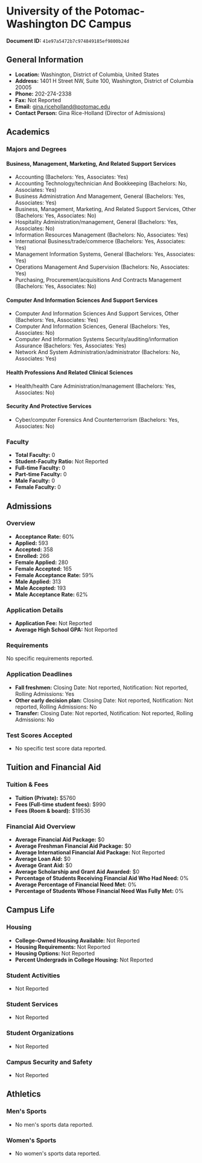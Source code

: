 # University of the Potomac-Washington DC Campus

**Document ID:** `41e97a5472b7c974849185ef9800b24d`

## General Information

- **Location:** Washington, District of Columbia, United States
- **Address:** 1401 H Street NW, Suite 100, Washington, District of Columbia 20005
- **Phone:** 202-274-2338
- **Fax:** Not Reported
- **Email:** gina.riceholland@potomac.edu
- **Contact Person:** Gina Rice-Holland (Director of Admissions)

## Academics

### Majors and Degrees

#### Business, Management, Marketing, And Related Support Services

- Accounting (Bachelors: Yes, Associates: Yes)
- Accounting Technology/technician And Bookkeeping (Bachelors: No, Associates: Yes)
- Business Administration And Management, General (Bachelors: Yes, Associates: Yes)
- Business, Management, Marketing, And Related Support Services, Other (Bachelors: Yes, Associates: No)
- Hospitality Administration/management, General (Bachelors: Yes, Associates: No)
- Information Resources Management (Bachelors: No, Associates: Yes)
- International Business/trade/commerce (Bachelors: Yes, Associates: Yes)
- Management Information Systems, General (Bachelors: Yes, Associates: Yes)
- Operations Management And Supervision (Bachelors: No, Associates: Yes)
- Purchasing, Procurement/acquisitions And Contracts Management (Bachelors: Yes, Associates: No)

#### Computer And Information Sciences And Support Services

- Computer And Information Sciences And Support Services, Other (Bachelors: Yes, Associates: Yes)
- Computer And Information Sciences, General (Bachelors: Yes, Associates: No)
- Computer And Information Systems Security/auditing/information Assurance (Bachelors: Yes, Associates: Yes)
- Network And System Administration/administrator (Bachelors: No, Associates: Yes)

#### Health Professions And Related Clinical Sciences

- Health/health Care Administration/management (Bachelors: Yes, Associates: No)

#### Security And Protective Services

- Cyber/computer Forensics And Counterterrorism (Bachelors: Yes, Associates: No)

### Faculty

- **Total Faculty:** 0
- **Student-Faculty Ratio:** Not Reported
- **Full-time Faculty:** 0
- **Part-time Faculty:** 0
- **Male Faculty:** 0
- **Female Faculty:** 0

## Admissions

### Overview

- **Acceptance Rate:** 60%
- **Applied:** 593
- **Accepted:** 358
- **Enrolled:** 266
- **Female Applied:** 280
- **Female Accepted:** 165
- **Female Acceptance Rate:** 59%
- **Male Applied:** 313
- **Male Accepted:** 193
- **Male Acceptance Rate:** 62%

### Application Details

- **Application Fee:** Not Reported
- **Average High School GPA:** Not Reported

### Requirements

No specific requirements reported.

### Application Deadlines

- **Fall freshmen:** Closing Date: Not reported, Notification: Not reported, Rolling Admissions: Yes
- **Other early decision plan:** Closing Date: Not reported, Notification: Not reported, Rolling Admissions: No
- **Transfer:** Closing Date: Not reported, Notification: Not reported, Rolling Admissions: No

### Test Scores Accepted

- No specific test score data reported.

## Tuition and Financial Aid

### Tuition & Fees

- **Tuition (Private):** $5760
- **Fees (Full-time student fees):** $990
- **Fees (Room & board):** $19536

### Financial Aid Overview

- **Average Financial Aid Package:** $0
- **Average Freshman Financial Aid Package:** $0
- **Average International Financial Aid Package:** Not Reported
- **Average Loan Aid:** $0
- **Average Grant Aid:** $0
- **Average Scholarship and Grant Aid Awarded:** $0
- **Percentage of Students Receiving Financial Aid Who Had Need:** 0%
- **Average Percentage of Financial Need Met:** 0%
- **Percentage of Students Whose Financial Need Was Fully Met:** 0%

## Campus Life

### Housing

- **College-Owned Housing Available:** Not Reported
- **Housing Requirements:** Not Reported
- **Housing Options:** Not Reported
- **Percent Undergrads in College Housing:** Not Reported

### Student Activities

- Not Reported

### Student Services

- Not Reported

### Student Organizations

- Not Reported

### Campus Security and Safety

- Not Reported

## Athletics

### Men's Sports

- No men's sports data reported.

### Women's Sports

- No women's sports data reported.
